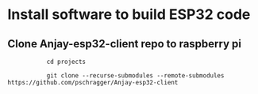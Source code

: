 # Install software to build ESP32 code


## Clone Anjay-esp32-client repo to raspberry pi

                
               cd projects
               
               git clone --recurse-submodules --remote-submodules https://github.com/pschragger/Anjay-esp32-client
               
               
